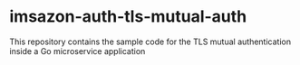 # imsazon-auth-tls-mutual-auth
This repository contains the sample code for the TLS mutual authentication inside a Go microservice application
